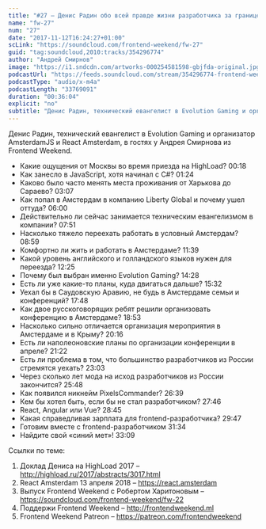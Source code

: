 ```yaml
---
title: "#27 – Денис Радин обо всей правде жизни разработчика за границей"
name: "fw-27"
num: "27"
date: "2017-11-12T16:24:27+01:00"
scLink: "https://soundcloud.com/frontend-weekend/fw-27"
guid: "tag:soundcloud,2010:tracks/354296774"
author: "Андрей Смирнов"
image: "https://i1.sndcdn.com/artworks-000254581598-gbjfda-original.jpg"
podcastUrl: "https://feeds.soundcloud.com/stream/354296774-frontend-weekend-fw-27.m4a"
podcastType: "audio/x-m4a"
podcastLength: "33769091"
duration: "00:36:04"
explicit: "no"
subtitle: "Денис Радин, технический евангелист в Evolution Gaming и организатор AmsterdamJS и React Amsterdam, в гостях у Андрея Смирнова из Frontend Weekend."
---
```

Денис Радин, технический евангелист в Evolution Gaming и организатор AmsterdamJS и React Amsterdam, в гостях у Андрея Смирнова из Frontend Weekend.

- Какие ощущения от Москвы во время приезда на HighLoad? <timecode>00:18</timecode>
- Как занесло в JavaScript, хотя начинал с C#? <timecode>01:24</timecode>
- Каково было часто менять места проживания от Харькова до Сараево? <timecode>03:07</timecode>
- Как попал в Амстердам в компанию Liberty Global и почему ушел оттуда? <timecode>06:00</timecode>
- Действительно ли сейчас занимается техническим евангелизмом в компании? <timecode>07:51</timecode>
- Насколько тяжело переехать работать в условный Амстердам? <timecode>08:59</timecode>
- Комфортно ли жить и работать в Амстердаме? <timecode>11:39</timecode>
- Какой уровень английского и голландского языков нужен для переезда? <timecode>12:25</timecode>
- Почему был выбран именно Evolution Gaming? <timecode>14:28</timecode>
- Есть ли уже какие-то планы, куда двигаться дальше? <timecode>15:32</timecode>
- Уехал бы в Саудовскую Аравию, не будь в Амстердаме семьи и конференций? <timecode>17:48</timecode>
- Как двое русскоговорящих ребят решили организовать конференцию в Амстердаме? <timecode>18:53</timecode>
- Насколько сильно отличается организация мероприятия в Амстердаме и в Крыму? <timecode>20:16</timecode>
- Есть ли наполеоновские планы по организации конференции в апреле? <timecode>21:22</timecode>
- Есть ли проблема в том, что большинство разработчиков из России стремятся уехать? <timecode>23:03</timecode>
- Через сколько лет мода на исход разработчиков из России закончится? <timecode>25:48</timecode>
- Как появился никнейм PixelsCommander? <timecode>26:39</timecode>
- Кем бы хотел быть, если бы не стал разработчиком? <timecode>27:46</timecode>
- React, Angular или Vue? <timecode>28:45</timecode>
- Какая справедливая зарплата для frontend-разработчика? <timecode>29:47</timecode>
- Готовим вместе с frontend-разработчиком <timecode>31:34</timecode>
- Найдите свой «синий мет»! <timecode>33:09</timecode>

Ссылки по теме:
1) Доклад Дениса на HighLoad 2017 – http://highload.ru/2017/abstracts/3017.html
2) React Amsterdam 13 апреля 2018 – https://react.amsterdam
3) Выпуск Frontend Weekend с Робертом Харитоновым – https://soundcloud.com/frontend-weekend/fw-22
4) Поддержи Frontend Weekend – http://frontendweekend.ml
5) Frontend Weekend Patreon – https://patreon.com/frontendweekend